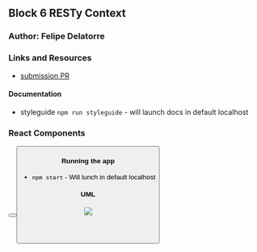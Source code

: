 ## Block 6 RESTy Context

### Author: Felipe Delatorre

### Links and Resources
* [submission PR]()

#### Documentation
* styleguide `npm run styleguide` - will launch docs in default localhost 

### React Components

<BasicInputPass />
<BasicInputUser />
<Bearer />
<Button />
<Button />
<Footer />
<Header />
<JsonText />
<JsonHeader />
<JsonResponse />
<Label />
<RESTy />
<Url />


#### Running the app
* `npm start` - Will lunch in default localhost
  

#### UML
![](./assets/----.jpg)
